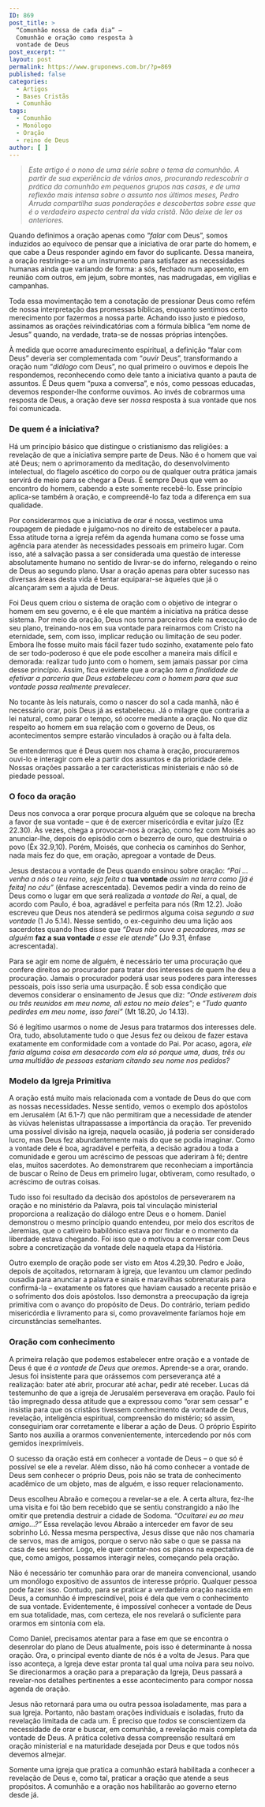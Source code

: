 ```yaml
---
ID: 869
post_title: >
  “Comunhão nossa de cada dia” –
  Comunhão e oração como resposta à
  vontade de Deus
post_excerpt: ""
layout: post
permalink: https://www.gruponews.com.br/?p=869
published: false
categories:
  - Artigos
  - Bases Cristãs
  - Comunhão
tags:
  - Comunhão
  - Monólogo
  - Oração
  - reino de Deus
author: [ ]
---
```

<blockquote><em>Este artigo é o nono de uma série sobre o tema da comunhão. A partir de sua experiência de vários anos, procurando redescobrir a prática da comunhão em pequenos grupos nas casas, e de uma reflexão mais intensa sobre o assunto nos últimos meses, Pedro Arruda compartilha suas ponderações e descobertas sobre esse que é o verdadeiro aspecto central da vida cristã. Não deixe de ler os anteriores. </em></blockquote>
Quando definimos a oração apenas como “<em>falar</em> com Deus”, somos induzidos ao equívoco de pensar que a iniciativa de orar parte do homem, e que cabe a Deus responder agindo em favor do suplicante. Dessa maneira, a oração restringe-se a um instrumento para satisfazer as necessidades humanas ainda que variando de forma: a sós, fechado num aposento, em reunião com outros, em jejum, sobre montes, nas madrugadas, em vigílias e campanhas.

Toda essa movimentação tem a conotação de pressionar Deus como refém de nossa interpretação das promessas bíblicas, enquanto sentimos certo merecimento por fazermos a nossa parte. Achando isso justo e piedoso, assinamos as orações reivindicatórias com a fórmula bíblica “em nome de Jesus” quando, na verdade, trata-se de nossas próprias intenções.

À medida que ocorre amadurecimento espiritual, a definição “falar com Deus” deveria ser complementada com “<em>ouvir </em>Deus”, transformando a oração num “<em>diálogo </em>com Deus”, no qual primeiro o ouvimos e depois lhe respondemos, reconhecendo como dele tanto a iniciativa quanto a pauta de assuntos. É Deus quem “puxa a conversa”, e nós, como pessoas educadas, devemos responder-lhe conforme ouvimos. Ao invés de cobrarmos uma resposta de Deus, a oração deve ser <em>nossa</em> resposta à sua vontade que nos foi comunicada.
<h3><strong><strong> De quem é a iniciativa?</strong></strong><strong></strong></h3>
Há um princípio básico que distingue o cristianismo das religiões: a revelação de que a iniciativa sempre parte de Deus. Não é o homem que vai até Deus; nem o aprimoramento da meditação, do desenvolvimento intelectual, do flagelo ascético do corpo ou de qualquer outra prática jamais servirá de meio para se chegar a Deus. É sempre Deus que vem ao encontro do homem, cabendo a este somente recebê-lo. Esse princípio aplica-se também à oração, e compreendê-lo faz toda a diferença em sua qualidade.

Por considerarmos que a iniciativa de orar é nossa, vestimos uma roupagem de piedade e julgamo-nos no direito de estabelecer a pauta. Essa atitude torna a igreja refém da agenda humana como se fosse uma agência para atender às necessidades pessoais em primeiro lugar. Com isso, até a salvação passa a ser considerada uma questão de interesse absolutamente humano no sentido de livrar-se do inferno, relegando o reino de Deus ao segundo plano. Usar a oração apenas para obter sucesso nas diversas áreas desta vida é tentar equiparar-se àqueles que já o alcançaram sem a ajuda de Deus.

Foi Deus quem criou o sistema de oração com o objetivo de integrar o homem em seu governo, e é ele que mantém a iniciativa na prática desse sistema. Por meio da oração, Deus nos torna parceiros dele na execução de seu plano, treinando-nos em sua vontade para reinarmos com Cristo na eternidade, sem, com isso, implicar redução ou limitação de seu poder. Embora lhe fosse muito mais fácil fazer tudo sozinho, exatamente pelo fato de ser todo-poderoso é que ele pode escolher a maneira mais difícil e demorada: realizar tudo junto com o homem, sem jamais passar por cima desse princípio. Assim, fica evidente que a oração <em>tem a finalidade de efetivar a parceria que Deus estabeleceu com o homem para que sua vontade possa realmente prevalecer</em>.

No tocante às leis naturais, como o nascer do sol a cada manhã, não é necessário orar, pois Deus já as estabeleceu. Já o milagre que contraria a lei natural, como parar o tempo, só ocorre mediante a oração. No que diz respeito ao homem em sua relação com o governo de Deus, os acontecimentos sempre estarão vinculados à oração ou à falta dela.

Se entendermos que é Deus quem nos chama à oração, procuraremos ouvi-lo e interagir com ele a partir dos assuntos e da prioridade dele. Nossas orações passarão a ter características ministeriais e não só de piedade pessoal.
<h3><strong> </strong><strong><strong> </strong></strong>O foco da oração</h3>
Deus nos convoca a orar porque procura alguém que se coloque na brecha a favor de sua vontade – que é de exercer misericórdia e evitar juízo (Ez 22.30). Às vezes, chega a provocar-nos à oração, como fez com Moisés ao anunciar-lhe, depois do episódio com o bezerro de ouro, que destruiria o povo (Êx 32.9,10). Porém, Moisés, que conhecia os caminhos do Senhor, nada mais fez do que, em oração, apregoar a vontade de Deus.

Jesus destacou a vontade de Deus quando ensinou sobre oração: <em>“Pai ... venha a nós o teu reino, seja feita a </em><strong>tua vontade</strong><em> assim na terra como [já é feita] no céu”</em> (ênfase acrescentada). Devemos pedir a vinda do reino de Deus como o lugar em que será realizada <em>a vontade do Rei</em>, a qual, de acordo com Paulo, é boa, agradável e perfeita para nós (Rm 12.2). João escreveu que Deus nos atenderá se pedirmos alguma coisa <em>segundo a sua vontade</em> (1 Jo 5.14). Nesse sentido, o ex-ceguinho deu uma lição aos sacerdotes quando lhes disse que <em>“Deus não ouve a pecadores, mas se alguém </em><strong>faz a sua vontade</strong><em> a esse ele atende”</em> (Jo 9.31, ênfase acrescentada).

Para se agir em nome de alguém, é necessário ter uma procuração que confere direitos ao procurador para tratar dos interesses de quem lhe deu a procuração. Jamais o procurador poderá usar seus poderes para interesses pessoais, pois isso seria uma usurpação. É sob essa condição que devemos considerar o ensinamento de Jesus que diz: <em>“Onde estiverem dois ou três reunidos em meu nome, ali estou no meio deles”</em>; e <em>“Tudo quanto pedirdes em meu nome, isso farei”</em> (Mt 18.20, Jo 14.13).

Só é legítimo usarmos o nome de Jesus para tratarmos dos interesses dele. Ora, tudo, absolutamente tudo o que Jesus fez ou deixou de fazer estava exatamente em conformidade com a vontade do Pai. Por acaso, agora,<em> ele faria alguma coisa em desacordo com ela só porque uma, duas, três ou uma multidão de pessoas estariam citando seu nome nos pedidos?</em>
<h3><strong> </strong>Modelo da Igreja Primitiva</h3>
A oração está muito mais relacionada com a vontade de Deus do que com as nossas necessidades. Nesse sentido, vemos o exemplo dos apóstolos em Jerusalém (At 6.1-7) que não permitiram que a necessidade de atender às viúvas helenistas ultrapassasse a importância da oração. Ter prevenido uma possível divisão na igreja, naquela ocasião, já poderia ser considerado lucro, mas Deus fez abundantemente mais do que se podia imaginar. Como a vontade dele é boa, agradável e perfeita, a decisão agradou a toda a comunidade e gerou um acréscimo de pessoas que aderiram à fé; dentre elas, muitos sacerdotes. Ao demonstrarem que reconheciam a importância de buscar o Reino de Deus em primeiro lugar, obtiveram, como resultado, o acréscimo de outras coisas.

Tudo isso foi resultado da decisão dos apóstolos de perseverarem na oração e no ministério da Palavra, pois tal vinculação ministerial proporciona a realização do diálogo entre Deus e o homem. Daniel demonstrou o mesmo princípio quando entendeu, por meio dos escritos de Jeremias, que o cativeiro babilônico estava por findar e o momento da liberdade estava chegando. Foi isso que o motivou a conversar com Deus sobre a concretização da vontade dele naquela etapa da História.

Outro exemplo de oração pode ser visto em Atos 4.29,30. Pedro e João, depois de açoitados, retornaram à igreja, que levantou um clamor pedindo ousadia para anunciar a palavra e sinais e maravilhas sobrenaturais para confirmá-la – exatamente os fatores que haviam causado a recente prisão e o sofrimento dos dois apóstolos. Isso demonstra a preocupação da igreja primitiva com o avanço do propósito de Deus. Do contrário, teriam pedido misericórdia e livramento para si, como provavelmente faríamos hoje em circunstâncias semelhantes.
<h3><strong> </strong>Oração com conhecimento</h3>
A primeira relação que podemos estabelecer entre oração e a vontade de Deus é que é <em>a vontade de Deus que oremos</em>. Aprende-se a orar, orando. Jesus foi insistente para que orássemos com perseverança até a realização: bater até abrir, procurar até achar, pedir até receber. Lucas dá testemunho de que a igreja de Jerusalém perseverava em oração. Paulo foi tão impregnado dessa atitude que a expressou como “orar sem cessar” e insistia para que os cristãos tivessem conhecimento da vontade de Deus, revelação, inteligência espiritual, compreensão do mistério; só assim, conseguiriam orar corretamente e liberar a ação de Deus. O próprio Espírito Santo nos auxilia a orarmos convenientemente, intercedendo por nós com gemidos inexprimíveis.

O sucesso da oração está em conhecer a vontade de Deus – o que só é possível se ele a revelar. Além disso, não há como conhecer a vontade de Deus sem conhecer o próprio Deus, pois não se trata de conhecimento acadêmico de um objeto, mas de alguém, e isso requer relacionamento.

Deus escolheu Abraão e começou a revelar-se a ele. A certa altura, fez-lhe uma visita e foi tão bem recebido que se sentiu constrangido a não lhe omitir que pretendia destruir a cidade de Sodoma. <em>“Ocultarei eu ao meu amigo...?”</em> Essa revelação levou Abraão a interceder em favor de seu sobrinho Ló. Nessa mesma perspectiva, Jesus disse que não nos chamaria de servos, mas de amigos, porque o servo não sabe o que se passa na casa de seu senhor. Logo, ele quer contar-nos os planos na expectativa de que, como amigos, possamos interagir neles, começando pela oração.

Não é necessário ter comunhão para orar de maneira convencional, usando um monólogo expositivo de assuntos de interesse próprio. Qualquer pessoa pode fazer isso. Contudo, para se praticar a verdadeira oração nascida em Deus, a comunhão é imprescindível, pois é dela que vem o conhecimento de sua vontade. Evidentemente, é impossível conhecer a vontade de Deus em sua totalidade, mas, com certeza, ele nos revelará o suficiente para orarmos em sintonia com ela.

Como Daniel, precisamos atentar para a fase em que se encontra o desenrolar do plano de Deus atualmente, pois isso é determinante à nossa oração. Ora, o principal evento diante de nós é a volta de Jesus. Para que isso aconteça, a Igreja deve estar pronta tal qual uma noiva para seu noivo. Se direcionarmos a oração para a preparação da Igreja, Deus passará a revelar-nos detalhes pertinentes a esse acontecimento para compor nossa agenda de oração.

Jesus não retornará para uma ou outra pessoa isoladamente, mas para a sua Igreja. Portanto, não bastam orações individuais e isoladas, fruto da revelação limitada de cada um. É preciso que <em>todos </em>se conscientizem da necessidade de orar e buscar, em comunhão, a revelação mais completa da vontade de Deus. A prática coletiva dessa compreensão resultará em oração ministerial e na maturidade desejada por Deus e que todos nós devemos almejar.

Somente uma igreja que pratica a comunhão estará habilitada a conhecer a revelação de Deus e, como tal, praticar a oração que atende a seus propósitos. A comunhão e a oração nos habilitarão ao governo eterno desde já.